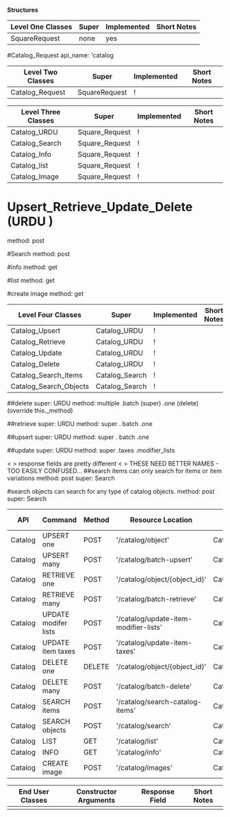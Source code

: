 **Structures**

| Level One Classes | Super | Implemented | Short Notes |
| ----------------- | ----- | ----------- | ----------- |
| SquareRequest     | none  | yes         |

#Catalog_Request
api_name: 'catalog

| Level Two Classes | Super         | Implemented | Short Notes |
| ----------------- | ------------- | ----------- | ----------- |
| Catalog_Request   | SquareRequest | !           |

| Level Three Classes | Super          | Implemented | Short Notes |
| ------------------- | -------------- | ----------- | ----------- |
| Catalog_URDU        | Square_Request | !           |
| Catalog_Search      | Square_Request | !           |
| Catalog_Info        | Square_Request | !           |
| Catalog_list        | Square_Request | !           |
| Catalog_Image       | Square_Request | !           |

# Upsert_Retrieve_Update_Delete (URDU )

method: post

#Search
method: post

#info
method: get

#list
method: get

#create image
method: get

| Level Four Classes     | Super          | Implemented | Short Notes |
| ---------------------- | -------------- | ----------- | ----------- |
| Catalog_Upsert         | Catalog_URDU   | !           |
| Catalog_Retrieve       | Catalog_URDU   | !           |
| Catalog_Update         | Catalog_URDU   | !           |
| Catalog_Delete         | Catalog_URDU   | !           |
| Catalog_Search_Items   | Catalog_Search | !           |
| Catalog_Search_Objects | Catalog_Search | !           |

##delete
super: URDU
method: multiple
.batch (super)
.one (delete) (override this.\_method)

##retrieve
super: URDU
method: super
. batch
.one

##upsert
super: URDU
method: super
. batch
.one

##update
super: URDU
method: super
.taxes
.modifier_lists

< > response fields are pretty different
< > THESE NEED BETTER NAMES - TOO EASILY CONFUSED...
##search items can only search for items or item variations
method: post
super: Search

#search objects can search for any type of catalog objects.
method: post
super: Search

| API     | Command              | Method | Resource Location                     | Class                  | Square Docs                                                                                                     | Additional Information |
| ------- | -------------------- | ------ | ------------------------------------- | ---------------------- | --------------------------------------------------------------------------------------------------------------- | ---------------------- |
| Catalog | UPSERT one           | POST   | '/catalog/object'                     | Catalog_Upsert         | [UPSERT one](https://developer.squareup.com/reference/square/catalog-api/upsert-catalog-object)                 |
| Catalog | UPSERT many          | POST   | '/catalog/batch-upsert'               | Catalog_Upsert         | [UPSERT many](https://developer.squareup.com/reference/square/catalog-api/batch-upsert-catalog-objects)         |
| Catalog | RETRIEVE one         | POST   | '/catalog/object/{object_id}'         | Catalog_Retrieve       | [RETRIEVE one](https://developer.squareup.com/reference/square/catalog-api/retrieve-catalog-object)             |
| Catalog | RETRIEVE many        | POST   | '/catalog/batch-retrieve'             | Catalog_Retrieve       | [RETRIEVE many](https://developer.squareup.com/reference/square/catalog-api/batch-retrieve-catalog-objects)     |
| Catalog | UPDATE modifer lists | POST   | '/catalog/update-item-modifier-lists' | Catalog_Update         | [UPDATE modifier lists](https://developer.squareup.com/reference/square/catalog-api/update-item-modifier-lists) |
| Catalog | UPDATE item taxes    | POST   | '/catalog/update-item-taxes'          | Catalog_Update         | [UPDATE taxes](https://developer.squareup.com/reference/square/catalog-api/update-item-taxes)                   |
| Catalog | DELETE one           | DELETE | '/catalog/object/{object_id}'         | Catalog_Delete         | [DELETE delete](https://developer.squareup.com/reference/square/catalog-api/delete-catalog-object)              |
| Catalog | DELETE many          | POST   | '/catalog/batch-delete'               | Catalog_Delete         | [DELETE many](https://developer.squareup.com/reference/square/catalog-api/batch-delete-catalog-objects)         |
| Catalog | SEARCH items         | POST   | '/catalog/search-catalog-items'       | Catalog_Search_Items   | [SEARCH Items](https://developer.squareup.com/reference/square/catalog-api/search-catalog-items)                |
| Catalog | SEARCH objects       | POST   | '/catalog/search'                     | Catalog_Search_Objects | [SEARCH Objects](https://developer.squareup.com/reference/square/catalog-api/search-catalog-items)              |
| Catalog | LIST                 | GET    | '/catalog/list'                       | Catalog_List           | [LIST](https://developer.squareup.com/reference/square/catalog-api/list-catalog)                                |
| Catalog | INFO                 | GET    | '/catalog/info'                       | Catalog_Info           | [INFO](https://developer.squareup.com/reference/square/catalog-api/catalog-info)                                |
| Catalog | CREATE image         | POST   | '/catalog/images'                     | Catalog_Image          | [CREATE image](https://developer.squareup.com/reference/square/catalog-api/create-catalog-image)                |

| End User Classes | Constructor Arguments | Response Field | Short Notes |
| ---------------- | --------------------- | -------------- | ----------- |
|                  |                       |                |
